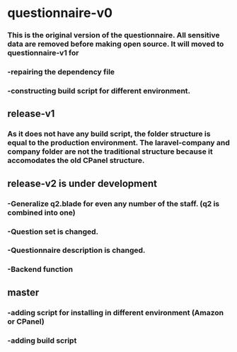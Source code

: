 # questionnaire-v0
### This is the original version of the questionnaire. All sensitive data are removed before making open source. It will moved to questionnaire-v1 for
### -repairing the dependency file
### -constructing build script for different environment.

## release-v1
### As it does not have any build script, the folder structure is equal to the production environment. The laravel-company and company folder are not the traditional structure because it accomodates the old CPanel structure.

## release-v2 is under development
### -Generalize q2.blade for even any number of the staff. (q2 is combined into one)
### -Question set is changed.
### -Questionnaire description is changed.
### -Backend function

## master
### -adding script for installing in different environment (Amazon or CPanel)
### -adding build script
